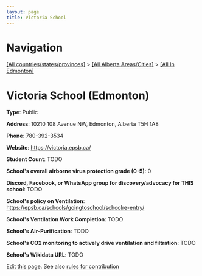 ```yaml
---
layout: page
title: Victoria School
---
```

# Navigation

[[All countries/states/provinces]](../../..) > [[All Alberta Areas/Cities]](../..) > [[All In Edmonton]](..)

# Victoria School (Edmonton)

**Type**: Public

**Address**: 10210 108 Avenue NW, Edmonton, Alberta T5H 1A8

**Phone**: 780-392-3534

**Website**: <https://victoria.epsb.ca/>

**Student Count**: TODO

**School's overall airborne virus protection grade (0-5)**: 0

**Discord, Facebook, or WhatsApp group for discovery/advocacy for THIS school**: TODO

**School's policy on Ventilation**: <https://epsb.ca/schools/goingtoschool/schoolre-entry/>

**School's Ventilation Work Completion**: TODO

**School's Air-Purification**: TODO

**School's CO2 monitoring to actively drive ventilation and filtration**: TODO

**School's Wikidata URL**: TODO


[Edit this page](https://github.com/ventilate-schools/AB/edit/main/./Edmonton/Victoria_School.md). See also [rules for contribution](../../../contribution-rules/)